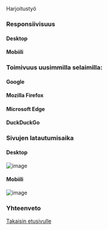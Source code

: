Harjoitustyö

### Responsiivisuus

#### Desktop

#### Mobiili

### Toimivuus uusimmilla selaimilla: 

#### Google

#### Mozilla Firefox

#### Microsoft Edge

#### DuckDuckGo

### Sivujen latautumisaika

#### Desktop

![image](https://github.com/user-attachments/assets/4ffbf71d-133d-4975-b1fb-47461a732a59)



#### Mobiili

![image](https://github.com/user-attachments/assets/4434fbfb-f7f9-41d3-b2ca-dc550ec1a9f3)


### Yhteenveto

[Takaisin etusivulle](index.md)
